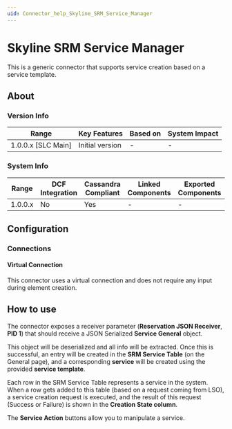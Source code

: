 ```yaml
---
uid: Connector_help_Skyline_SRM_Service_Manager
---
```


# Skyline SRM Service Manager

This is a generic connector that supports service creation based on a service template.

## About

### Version Info

| Range                | Key Features     | Based on     | System Impact     |
|----------------------|------------------|--------------|-------------------|
| 1.0.0.x \[SLC Main\] | Initial version  | \-           | \-                |

### System Info

| Range     | DCF Integration     | Cassandra Compliant     | Linked Components     | Exported Components     |
|-----------|---------------------|-------------------------|-----------------------|-------------------------|
| 1.0.0.x   | No                  | Yes                     | \-                    | \-                      |

## Configuration

### Connections

#### Virtual Connection

This connector uses a virtual connection and does not require any input during element creation.

## How to use

The connector exposes a receiver parameter (**Reservation JSON Receiver**, **PID 1**) that should receive a JSON Serialized **Service General** object.

This object will be deserialized and all info will be extracted. Once this is successful, an entry will be created in the **SRM Service Table** (on the General page), and a corresponding **service** will be created using the provided **service template**.

Each row in the SRM Service Table represents a service in the system. When a row gets added to this table (based on a request coming from LSO), a service creation request is executed, and the result of this request (Success or Failure) is shown in the **Creation State column**.

The **Service Action** buttons allow you to manipulate a service.
